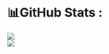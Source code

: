 # 📊GitHub Stats :
![](https://github-readme-stats.vercel.app/api?username=langochungdev&theme=dark&hide_border=false&include_all_commits=false&count_private=true)<br/>
![](https://github-readme-stats.vercel.app/api/top-langs/?username=langochungdev&theme=dark&hide_border=false&include_all_commits=false&count_private=true&layout=compact)
